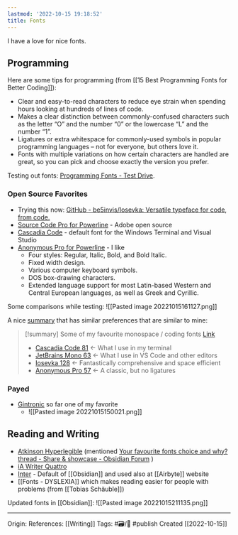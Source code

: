 ```yaml
---
lastmod: '2022-10-15 19:18:52'
title: Fonts
---
```


I have a love for nice fonts.

## Programming
Here are some tips for programming (from [[15 Best Programming Fonts for Better Coding]]):
- Clear and easy-to-read characters to reduce eye strain when spending hours looking at hundreds of lines of code.
- Makes a clear distinction between commonly-confused characters such as the letter “O” and the number “0” or the lowercase “L” and the number “1”.
- Ligatures or extra whitespace for commonly-used symbols in popular programming languages – not for everyone, but others love it.
- Fonts with multiple variations on how certain characters are handled are great, so you can pick and choose exactly the version you prefer.

Testing out fonts: [Programming Fonts - Test Drive](https://www.programmingfonts.org/).

### Open Source Favorites
- Trying this now: [GitHub - be5invis/Iosevka: Versatile typeface for code, from code.](https://github.com/be5invis/Iosevka)
- [Source Code Pro for Powerline](https://kinsta.com/blog/best-programming-fonts/#4-source-code-pro) - Adobe open source
- [Cascadia Code](https://kinsta.com/blog/best-programming-fonts/#9-cascadia-code) - default font for the Windows Terminal and Visual Studio
- [Anonymous Pro for Powerline](https://www.marksimonson.com/fonts/view/anonymous-pro) - I like
	- Four styles: Regular, Italic, Bold, and Bold Italic.
	- Fixed width design.
	- Various computer keyboard symbols.
	- DOS box-drawing characters.
	- Extended language support for most Latin-based Western and Central European languages, as well as Greek and Cyrillic.

Some comparisons while testing:
![[Pasted image 20221015161127.png]]

A nice [summary](https://forum.obsidian.md/t/your-favourite-fonts-choice-and-why-thread/18129/6?u=sspaeti) that has similar preferences that are similar to mine:
> [!summary]  Some of my favourite monospace / coding fonts [Link](https://forum.obsidian.md/t/your-favourite-fonts-choice-and-why-thread/18129/6?u=sspaeti)
> - [Cascadia Code 81](https://devblogs.microsoft.com/commandline/cascadia-code/) ← What I use in my terminal
> - [JetBrains Mono 63](https://www.jetbrains.com/lp/mono/) ← What I use in VS Code and other editors
> - [Iosevka 128](https://typeof.net/Iosevka/) ← Fantastically comprehensive and space efficient
> - [Anonymous Pro 57](https://fonts.google.com/specimen/Anonymous+Pro) ← A classic, but no ligatures

### Payed
- [Gintronic](https://markfromberg.com/index.php?/projects/gintronic/) so far one of my favorite
	- ![[Pasted image 20221015150021.png]]

## Reading and Writing
- [Atkinson Hyperlegible](https://brailleinstitute.org/freefont) (mentioned [Your favourite fonts choice and why? thread - Share & showcase - Obsidian Forum](https://forum.obsidian.md/t/your-favourite-fonts-choice-and-why-thread/18129/5?u=sspaeti) )
- [iA Writer Quattro](https://github.com/iaolo/iA-Fonts/tree/8548eea983611993db2d6f65bd3ae1609f62dcbd) 
- [Inter](https://fonts.google.com/specimen/Inter) - Default of [[Obsidian]] and used also at [[Airbyte]] website
- [[Fonts - DYSLEXIA]] which makes reading easier for people with problems (from [[Tobias Schäuble]])

Updated fonts in [[Obsidian]]:
![[Pasted image 20221015211135.png]]

---
Origin: 
References: [[Writing]] 
Tags: #🗃/🌳 #publish 
Created [[2022-10-15]]